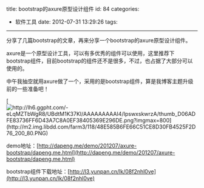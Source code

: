 title: bootstrap的axure原型设计组件
id: 84
categories:
  - 软件工具
date: 2012-07-31 13:29:26
tags:
---

分享了几篇bootstrap的文章，再来分享一个bootstrap的axure原型设计组件。

axure是一个原型设计工具，可以有多优秀的组件可以使用，这里推荐下bootstrap组件，目前bootstrap的组件还不是很多，不过，也占据了大部分可以使用的。

中午我抽空就用axure做了一个，采用的是bootstrap组件，算是我博客主题升级前的一些准备吧！

[![http://lh6.ggpht.com/-eLqMZTbWgR8/UBdtM1K37KI/AAAAAAAAAI4/IpswxskwrzA/thumb_D06ADFE83736FF6D43A7C8A0EF38405369E296DE.png?imgmax=800](http://m2.img.libdd.com/farm3/118/48E585B6FE66C51CE8D30FB4525F2D76_200_80.PNG)</img>](http://lh6.ggpht.com/-eLqMZTbWgR8/UBdtM1K37KI/AAAAAAAAAI4/IpswxskwrzA/thumb_D06ADFE83736FF6D43A7C8A0EF38405369E296DE.png?imgmax=800)

demo地址：[http://dapeng.me/demo/201207/axure-bootstrap/dapeng.me.html](http://dapeng.me/demo/201207/axure-bootstrap/dapeng.me.html)

bootstrap组件下载地址：[http://l3.yunpan.cn/lk/08f2nhl0ve](http://l3.yunpan.cn/lk/08f2nhl0ve)